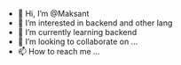 - 👋 Hi, I’m @Maksant
- 👀 I’m interested in backend and other lang
- 🌱 I’m currently learning backend
- 💞️ I’m looking to collaborate on ...
- 📫 How to reach me ...

<!---
Maksant/Maksant is a ✨ special ✨ repository because its `README.md` (this file) appears on your GitHub profile.
You can click the Preview link to take a look at your changes.
--->
